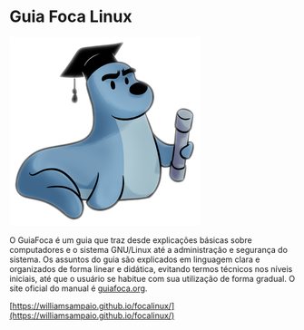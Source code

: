 # Guia Foca Linux

![foca](images/logo-guiafoca2020.png)

O GuiaFoca é um guia que traz desde explicações básicas sobre computadores e o sistema GNU/Linux até a administração e segurança do sistema. Os assuntos do guia são explicados em linguagem clara e organizados de forma linear e didática, evitando termos técnicos nos níveis iniciais, até que o usuário se habitue com sua utilização de forma gradual. O site oficial do manual é [guiafoca.org](https://guiafoca.org/).

[https://williamsampaio.github.io/focalinux/](https://williamsampaio.github.io/focalinux/)
